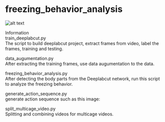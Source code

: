 # freezing_behavior_analysis  
![alt text](https://user-images.githubusercontent.com/5975007/130020190-08fa472c-95c4-4ed1-8eb7-614675bfe54a.png)

Information    
train_deeplabcut.py  
The script to build deeplabcut project, extract frames from video, label the frames, training and testing.  

data_augumentation.py  
After extracting the training frames, use data augumentation to the data.  

freezing_behavior_analysis.py  
After detecting the body parts from the Deeplabcut network, run this script to analyze the freezing behavior.  

generate_action_sequence.py  
generate action sequence such as this image:  

split_multicage_video.py  
Splitting and combining videos for multicage videos.  
